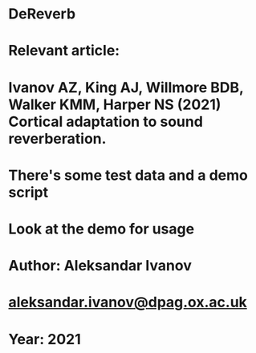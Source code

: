 # DeReverb
#
# Relevant article:
# Ivanov AZ, King AJ, Willmore BDB, Walker KMM, Harper NS (2021) Cortical adaptation to sound reverberation.
#
# There's some test data and a demo script
# Look at the demo for usage
#
# Author: Aleksandar Ivanov
# aleksandar.ivanov@dpag.ox.ac.uk
# Year: 2021
